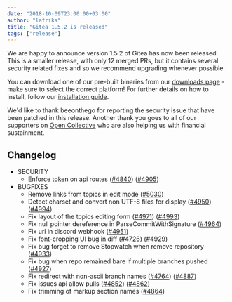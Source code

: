 ```yaml
---
date: "2018-10-09T23:00:00+03:00"
author: "lafriks"
title: "Gitea 1.5.2 is released"
tags: ["release"]
---
```


We are happy to announce version 1.5.2 of Gitea has now been released. This
is a smaller release, with only 12 merged PRs, but it contains several
security related fixes and so we recommend upgrading whenever possible.

You can download one of our pre-built binaries from our
[downloads page](https://dl.gitea.io/gitea/1.5.2/) - make sure to select the
correct platform! For further details on how to install, follow our
[installation guide](https://docs.gitea.io/en-us/install-from-binary/).

We'd like to thank beeonthego for reporting the security issue that have been patched
in this release. Another thank you goes to all of our supporters on
[Open Collective](https://opencollective.com/gitea) who are also helping us
with financial sustainment.

<!--more-->

## Changelog

* SECURITY
  * Enforce token on api routes ([#4840](https://github.com/go-gitea/gitea/pull/4840)) ([#4905](https://github.com/go-gitea/gitea/pull/4905))
* BUGFIXES
  * Remove links from topics in edit mode ([#5030](https://github.com/go-gitea/gitea/pull/5030))
  * Detect charset and convert non UTF-8 files for display ([#4950](https://github.com/go-gitea/gitea/pull/4950)) ([#4994](https://github.com/go-gitea/gitea/pull/4994))
  * Fix layout of the topics editing form ([#4971](https://github.com/go-gitea/gitea/pull/4971)) ([#4993](https://github.com/go-gitea/gitea/pull/4993))
  * Fix null pointer dereference in ParseCommitWithSignature ([#4964](https://github.com/go-gitea/gitea/pull/4964))
  * Fix url in discord webhook ([#4951](https://github.com/go-gitea/gitea/pull/4951))
  * Fix font-cropping UI bug in diff ([#4726](https://github.com/go-gitea/gitea/pull/4726)) ([#4929](https://github.com/go-gitea/gitea/pull/4929))
  * Fix bug forget to remove Stopwatch when remove repository ([#4933](https://github.com/go-gitea/gitea/pull/4933))
  * Fix bug when repo remained bare if multiple branches pushed ([#4927](https://github.com/go-gitea/gitea/pull/4927))
  * Fix redirect with non-ascii branch names ([#4764](https://github.com/go-gitea/gitea/pull/4764)) ([#4887](https://github.com/go-gitea/gitea/pull/4887))
  * Fix issues api allow pulls ([#4852](https://github.com/go-gitea/gitea/pull/4852)) ([#4862](https://github.com/go-gitea/gitea/pull/4862))
  * Fix trimming of markup section names ([#4864](https://github.com/go-gitea/gitea/pull/4864))
